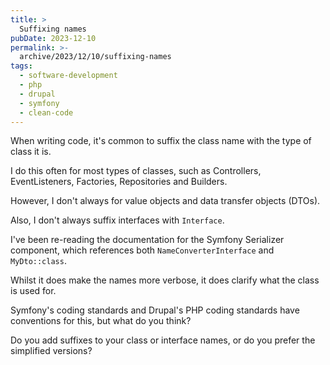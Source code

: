 ```yaml
---
title: >
  Suffixing names
pubDate: 2023-12-10
permalink: >-
  archive/2023/12/10/suffixing-names
tags:
  - software-development
  - php
  - drupal
  - symfony
  - clean-code
---
```


When writing code, it's common to suffix the class name with the type of class it is.

I do this often for most types of classes, such as Controllers, EventListeners, Factories, Repositories and Builders.

However, I don't always for value objects and data transfer objects (DTOs).

Also, I don't always suffix interfaces with `Interface`.

I've been re-reading the documentation for the Symfony Serializer component, which references both `NameConverterInterface` and `MyDto::class`.

Whilst it does make the names more verbose, it does clarify what the class is used for.

Symfony's coding standards and Drupal's PHP coding standards have conventions for this, but what do you think?

Do you add suffixes to your class or interface names, or do you prefer the simplified versions?

